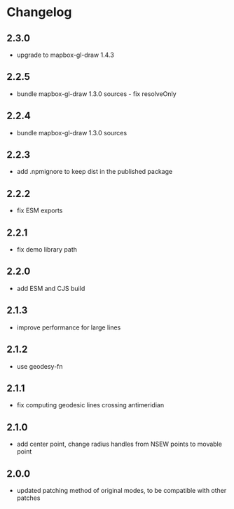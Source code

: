 # Changelog

## 2.3.0

- upgrade to mapbox-gl-draw 1.4.3

## 2.2.5

- bundle mapbox-gl-draw 1.3.0 sources - fix resolveOnly

## 2.2.4

- bundle mapbox-gl-draw 1.3.0 sources

## 2.2.3

- add .npmignore to keep dist in the published package 

## 2.2.2

- fix ESM exports

## 2.2.1

- fix demo library path

## 2.2.0

- add ESM and CJS build

## 2.1.3

- improve performance for large lines

## 2.1.2

- use geodesy-fn

## 2.1.1

- fix computing geodesic lines crossing antimeridian

## 2.1.0

- add center point, change radius handles from NSEW points to movable point

## 2.0.0

- updated patching method of original modes, to be compatible with other patches
